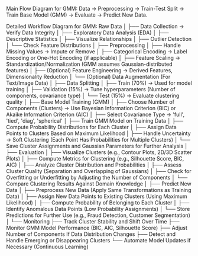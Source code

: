 Main Flow Diagram for GMM:
Data → Preprocessing → Train-Test Split → Train Base Model (GMM) → Evaluate → Predict New Data.

Detailed Workflow Diagram for GMM:
Raw Data
│
├── Data Collection → Verify Data Integrity
│
├── Exploratory Data Analysis (EDA)
│   ├── Descriptive Statistics
│   ├── Visualize Relationships
│   ├── Outlier Detection
│   └── Check Feature Distributions
│
├── Preprocessing
│   ├── Handle Missing Values → Impute or Remove
│   ├── Categorical Encoding → Label Encoding or One-Hot Encoding (if applicable)
│   ├── Feature Scaling → Standardization/Normalization (GMM assumes Gaussian-distributed features)
│   ├── (Optional) Feature Engineering → Derived Features, Dimensionality Reduction
│   └── (Optional) Data Augmentation (For Text/Image Data)
│
├── Data Splitting
│   ├── Train (70%) → Used for model training
│   ├── Validation (15%) → Tune hyperparameters (Number of components, covariance type)
│   └── Test (15%) → Evaluate clustering quality
│
├── Base Model Training (GMM)
│   ├── Choose Number of Components (Clusters) → Use Bayesian Information Criterion (BIC) or Akaike Information Criterion (AIC)
│   ├── Select Covariance Type → 'full', 'tied', 'diag', 'spherical'
│   ├── Train GMM Model on Training Data
│   ├── Compute Probability Distributions for Each Cluster
│   ├── Assign Data Points to Clusters Based on Maximum Likelihood
│   ├── Handle Uncertainty → Soft Clustering (Each Point Has Probabilities for Multiple Clusters)
│   └── Save Cluster Assignments and Gaussian Parameters for Further Analysis
│
├── Evaluation
│   ├── Visualize Clusters (e.g., Contour Plots, 2D/3D Scatter Plots)
│   ├── Compute Metrics for Clustering (e.g., Silhouette Score, BIC, AIC)
│   ├── Analyze Cluster Distribution and Probabilities
│   ├── Assess Cluster Quality (Separation and Overlapping of Gaussians)
│   ├── Check for Overfitting or Underfitting by Adjusting the Number of Components
│   └── Compare Clustering Results Against Domain Knowledge
│
├── Predict New Data
│   ├── Preprocess New Data (Apply Same Transformations as Training Data)
│   ├── Assign New Data Points to Existing Clusters (Using Maximum Likelihood)
│   ├── Compute Probability of Belonging to Each Cluster
│   ├── Identify Anomalous Data Points (Low Probability Assignments)
│   └── Store Predictions for Further Use (e.g., Fraud Detection, Customer Segmentation)
│
└── Monitoring
    ├── Track Cluster Stability and Shift Over Time
    ├── Monitor GMM Model Performance (BIC, AIC, Silhouette Score)
    ├── Adjust Number of Components If Data Distribution Changes
    ├── Detect and Handle Emerging or Disappearing Clusters
    └── Automate Model Updates if Necessary (Continuous Learning)